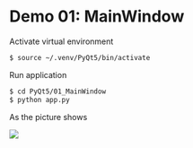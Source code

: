 # Demo 01: MainWindow

Activate virtual environment

```bash
$ source ~/.venv/PyQt5/bin/activate
```

Run application

```bash
$ cd PyQt5/01_MainWindow
$ python app.py
```

As the picture shows

![](https://static.getiot.tech/pyqt5-demo-01.png)

